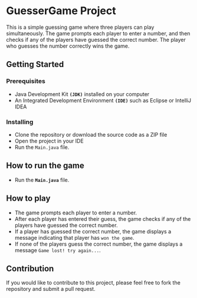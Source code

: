 # GuesserGame Project

This is a simple guessing game where three players can play simultaneously. The game prompts each player to enter a number, and then checks if any of the players have guessed the correct number. The player who guesses the number correctly wins the game.

## Getting Started
### Prerequisites
+ Java Development Kit **`(JDK)`** installed on your computer
+ An Integrated Development Environment **`(IDE)`** such as Eclipse or IntelliJ IDEA

### Installing
+ Clone the repository or download the source code as a ZIP file
+ Open the project in your IDE
+ Run the `Main.java` file.

## How to run the game
+ Run the **`Main.java`** file.

## How to play
+ The game prompts each player to enter a number.
+ After each player has entered their guess, the game checks if any of the players have guessed the correct number.
+ If a player has guessed the correct number, the game displays a message indicating that player has `won the game`.
+ If none of the players guess the correct number, the game displays a message `Game lost! try again...`.

## Contribution
If you would like to contribute to this project, please feel free to fork the repository and submit a pull request.
